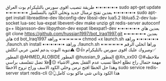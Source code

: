 طريقة تنصيب اقوى سورس بالتليكرام بوت العراق 
▪️▫️▪️▫️▪️▫️▪️▫️▪️▫️▪️
sudo apt-get update 
▪️▫️▪️▫️▪️▫️▪️▫️▪️▫️▪️
بعدين تفتح ترمنال جديد وتخلي الكود بالتسلسل 
▪️▫️▪️▫️▪️▫️▪️▫️▪️▫️▪️
sudo apt-get install libreadline-dev libconfig-dev libssl-dev lua5.2 liblua5.2-dev lua-socket lua-sec lua-expat libevent-dev make unzip git redis-server autoconf g++ libjansson-dev libpython-dev expat libexpat1-dev
▪️▫️▪️▫️▪️▫️▪️▫️▪️▫️▪️
بعدين هاي 
git clone https://github.com/hussian1997/bot_Iraq1997.git
▪️▫️▪️▫️▪️▫️▪️▫️▪️▫️▪️
بعدين هاي 
cd bot_Iraq1997
وراهة
▪️▫️▪️▫️▪️▫️▪️▫️▪️▫️▪️
chmod +x launch.sh
وراهة
▪️▫️▪️▫️▪️▫️▪️▫️▪️▫️▪️
./launch.sh install
▪️▫️▪️▫️▪️▫️▪️▫️▪️▫️▪️
وراهة 
./launch.sh
▪️▫️▪️▫️▪️▫️▪️▫️▪️▫️▪️
وراها اتخلي الرقم ✅ومبروك عليك اقوى سورس بالتليكرام 👍😊
⚠️تنوية البوت يدعم لغتين عربي انكلش
المطور @AHMED_ALOBIDE
المطور @hussian_9
المطور @Xn_xx00
😕#ملاحظه مهمة حتمال راح تطلع اخطأ تسبب عدم القفل بعض الاشياء
😐🌝فلا تضل تتفلسف براسي وهذا حل الخطا افتح ترمن وخلي الكود الاسف وراح تروح الاخطا
sudo service redis-server start
redis-cli
😕👆هذا الكود وثاني شي ماكو بوت كامل
